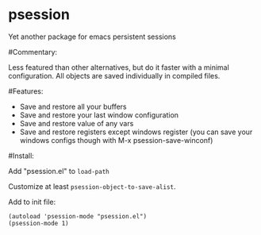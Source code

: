 psession
========

Yet another package for emacs persistent sessions

#Commentary:

Less featured than other alternatives, but do it faster with a minimal configuration.
All objects are saved individually in compiled files.

#Features:

- Save and restore all your buffers
- Save and restore your last window configuration
- Save and restore value of any vars
- Save and restore registers except windows register
  (you can save your windows configs though with M-x psession-save-winconf)

#Install:

Add "psession.el" to `load-path`

Customize at least `psession-object-to-save-alist`.

Add to init file:

```elisp
(autoload 'psession-mode "psession.el")
(psession-mode 1)
```

